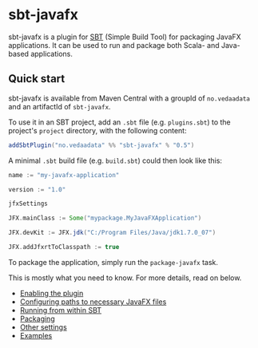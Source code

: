 # sbt-javafx

sbt-javafx is a plugin for [SBT](http://www.scala-sbt.org/) (Simple Build Tool) for packaging JavaFX applications. It can be used to run and package both Scala- and Java-based applications.

## Quick start

sbt-javafx is available from Maven Central with a groupId of `no.vedaadata` and an artifactId of `sbt-javafx`.

To use it in an SBT project, add an `.sbt` file (e.g. `plugins.sbt`) to the project's `project` directory, with the following content:  

```scala
addSbtPlugin("no.vedaadata" %% "sbt-javafx" % "0.5")
```

A minimal `.sbt` build file (e.g. `build.sbt`) could then look like this:

```scala
name := "my-javafx-application"

version := "1.0"

jfxSettings

JFX.mainClass := Some("mypackage.MyJavaFXApplication")

JFX.devKit := JFX.jdk("C:/Program Files/Java/jdk1.7.0_07")

JFX.addJfxrtToClasspath := true
```

To package the application, simply run the `package-javafx` task.

This is mostly what you need to know. For more details, read on below.

* [Enabling the plugin](doc/enabling.md)
* [Configuring paths to necessary JavaFX files](doc/paths.md)
* [Running from within SBT](doc/running.md)
* [Packaging](doc/packaging.md)
* [Other settings](doc/other.md)
* [Examples](doc/examples.md)